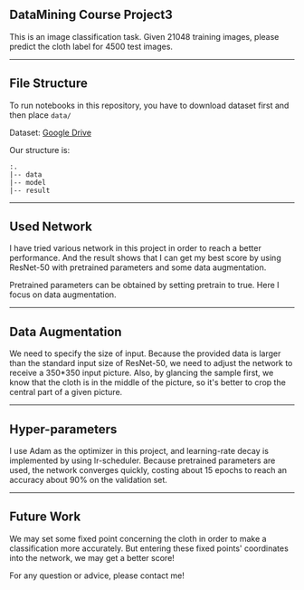 ## DataMining Course Project3

This is an image classification task. Given 21048 training images, please predict the cloth label for 4500 test images.

---

## File Structure

To run notebooks in this repository, you have to download dataset first and then place `data/` 

Dataset: [Google Drive](https://drive.google.com/open?id=1Zhl1NtHnMjW8G0-5o1pKC_faqtvSPKT8)

Our structure is:

```
:.
|-- data
|-- model
|-- result
```

---

## Used Network

I have tried various network in this project in order to reach a better performance. And the result shows that I can get my best score by using ResNet-50 with pretrained parameters and some data augmentation.

Pretrained parameters can be obtained by setting pretrain to true. Here I focus on data augmentation.

---

## Data Augmentation

We need to specify the size of input. Because the provided data is larger than the standard input size of ResNet-50, we need to adjust the network to receive a 350*350 input picture. Also, by glancing the sample first, we know that the cloth is in the middle of the picture, so it's better to crop the central part of a given picture.

---

## Hyper-parameters

I use Adam as the optimizer in this project, and learning-rate decay is implemented by using lr-scheduler. Because pretrained parameters are used, the network converges quickly, costing about 15 epochs to reach an accuracy about 90% on the validation set.

---

## Future Work

We may set some fixed point concerning the cloth in order to make a classification more accurately. But entering these fixed points' coordinates into the network, we may get a better score!



For any question or advice, please contact me!